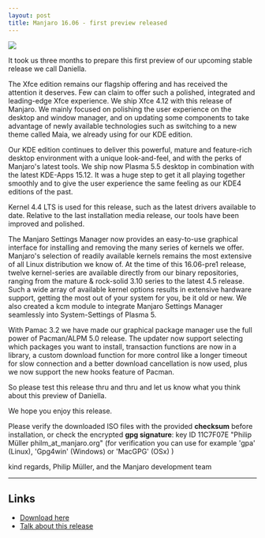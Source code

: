 ```yaml
---
layout: post
title: Manjaro 16.06 - first preview released
---
```


<img src="https://manjaro.github.io/images/manjaro-16.06-pre1.jpg">

It took us three months to prepare this first preview of our upcoming stable release we call Daniella.

The Xfce edition remains our flagship offering and has received the attention it deserves. Few can claim to offer such a polished, integrated and leading-edge Xfce experience. We ship Xfce 4.12 with this release of Manjaro. We mainly focused on polishing the user experience on the desktop and window manager, and on updating some components to take advantage of newly available technologies such as switching to a new theme called Maia, we already using for our KDE edition.

Our KDE edition continues to deliver this powerful, mature and feature-rich desktop environment with a unique look-and-feel, and with the perks of Manjaro's latest tools. We ship now Plasma 5.5 desktop in combination with the latest KDE-Apps 15.12. It was a huge step to get it all playing together smoothly and to give the user experience the same feeling as our KDE4 editions of the past.

Kernel 4.4 LTS is used for this release, such as the latest drivers available to date. Relative to the last installation media release, our tools have been improved and polished.

The Manjaro Settings Manager now provides an easy-to-use graphical interface for installing and removing the many series of kernels we offer. Manjaro's selection of readily available kernels remains the most extensive of all Linux distribution we know of. At the time of this 16.06-pre1 release, twelve kernel-series are available directly from our binary repositories, ranging from the mature & rock-solid 3.10 series to the latest 4.5 release. Such a wide array of available kernel options results in extensive hardware support, getting the most out of your system for you, be it old or new. We also created a kcm module to integrate Manjaro Settings Manager seamlessly into System-Settings of Plasma 5.

With Pamac 3.2 we have made our graphical package manager use the full power of Pacman/ALPM 5.0 release. The updater now support selecting which packages you want to install, transaction functions are now in a library, a custom download function for more control like a longer timeout for slow connection and a better download cancellation is now used, plus we now support the new hooks feature of Pacman.

So please test this release thru and thru and let us know what you think about this preview of Daniella.

We hope you enjoy this release.

Please verify the downloaded ISO files with the provided **checksum** before installation, or check the encrypted **gpg signature**:
key ID 11C7F07E "Philip Müller philm_at_manjaro.org"
(for verification you can use for example 'gpa' (Linux), 'Gpg4win' (Windows) or 'MacGPG' (OSx) )

kind regards, Philip Müller, and the Manjaro development team

----

## Links

* [Download here](http://manjaro.github.io/download/)
* [Talk about this release](https://forum.manjaro.org/index.php?topic=31838.0)
